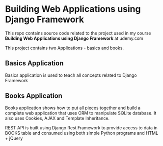 # Building Web Applications using Django Framework
This repo contains source code related to the project used in my course **Building Web Applications using Django Framework** at udemy.com 

This project contains two Applications - basics and books.

## Basics Application
Basics application is used to teach all concepts related to Django Framework

## Books Application
Books application shows how to put all pieces together and build a complete web application that uses ORM to manipulate SQLite database. It also uses Cookies, AJAX and Template Inheritance. 

REST API is built using Django Rest Framework to provide access to data in BOOKS table and consumed using both simple Python programs and HTML + jQuery
